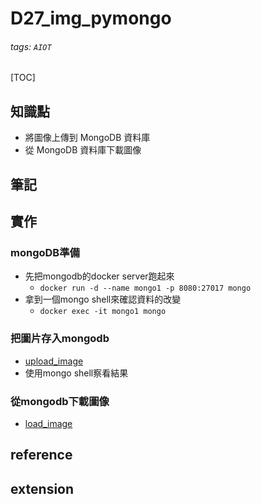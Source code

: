 # D27_img_pymongo
###### tags: `AIOT`
[TOC]
## 知識點
- 將圖像上傳到 MongoDB 資料庫
- 從 MongoDB 資料庫下載圖像
## 筆記
## 實作
### mongoDB準備
- 先把mongodb的docker server跑起來
    - `docker run -d --name mongo1 -p 8080:27017 mongo`
- 拿到一個mongo shell來確認資料的改變
    - `docker exec -it mongo1 mongo`
### 把圖片存入mongodb
- [upload_image](https://github.com/chihpy/AIOT/blob/main/D27_img_pymongo/upload_image.py)
- 使用mongo shell察看結果
### 從mongodb下載圖像
- [load_image](https://github.com/chihpy/AIOT/blob/main/D27_img_pymongo/load_image.py)
## reference
## extension
